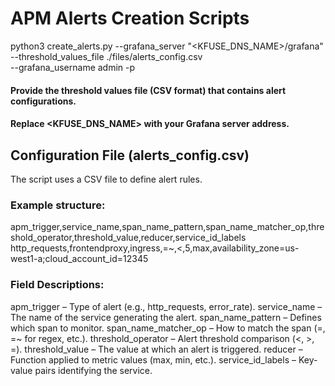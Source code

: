 # APM Alerts Creation Scripts

python3 create_alerts.py --grafana_server "<KFUSE_DNS_NAME>/grafana" \
  --threshold_values_file ./files/alerts_config.csv \
  --grafana_username admin -p <your-password>

#### Provide the threshold values file (CSV format) that contains alert configurations.
#### Replace <KFUSE_DNS_NAME> with your Grafana server address.

## Configuration File (alerts_config.csv)
The script uses a CSV file to define alert rules.
### Example structure:

apm_trigger,service_name,span_name_pattern,span_name_matcher_op,threshold_operator,threshold_value,reducer,service_id_labels
http_requests,frontendproxy,ingress,=~,<,5,max,availability_zone=us-west1-a;cloud_account_id=12345

### Field Descriptions:
apm_trigger – Type of alert (e.g., http_requests, error_rate).
service_name – The name of the service generating the alert.
span_name_pattern – Defines which span to monitor.
span_name_matcher_op – How to match the span (=, =~ for regex, etc.).
threshold_operator – Alert threshold comparison (<, >, =).
threshold_value – The value at which an alert is triggered.
reducer – Function applied to metric values (max, min, etc.).
service_id_labels – Key-value pairs identifying the service.
